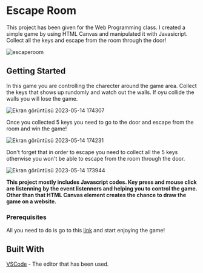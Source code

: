 # Escape Room

This project has been given for the Web Programming class. I created a simple game by using HTML Canvas and manipulated it with Javasicript. 
Collect all the keys and escape from the room through the door!

![escaperoom](https://github.com/sumeyyedrl/Game_Project/assets/92041818/53fe318e-dac3-4792-9caf-ad232450d2f4)

## Getting Started
In this game you are controlling the charecter around the game area. Collect the keys that shows up rundomly and watch out the walls. If oyu collide the walls you will lose the game.

![Ekran görüntüsü 2023-05-14 174307](https://github.com/sumeyyedrl/Game_Project/assets/92041818/367f4150-6232-400f-9b6f-78e114e82045)

Once you collected 5 keys you need to go to the door and escape from the room and win the game! 

![Ekran görüntüsü 2023-05-14 174231](https://github.com/sumeyyedrl/Game_Project/assets/92041818/f163eb5b-5fc9-4486-b539-45eaf09b8444)

Don't forget that in order to escape you need to collect all the 5 keys otherwise you won't be able to escape from the room through the door.

![Ekran görüntüsü 2023-05-14 173944](https://github.com/sumeyyedrl/Game_Project/assets/92041818/d7d324a4-7869-4808-b1f4-320842c17e78)

**This project mostly includes Javascript codes. Key press and mouse click are listenning by the event listenners and helping you to control the game. Other than that HTML Canvas element creates the chance to draw the game on a website.**

### Prerequisites
All you need to do is go to this [link](http://escaperoom.coolpage.biz/) and start enjoying the game!

## Built With
[VSCode](https://code.visualstudio.com/) - The editor that has been used.

